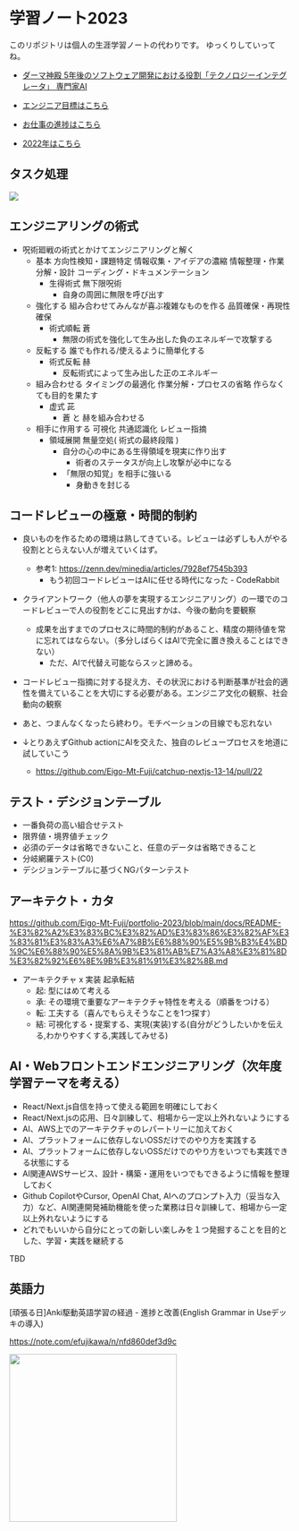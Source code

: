# 学習ノート2023

このリポジトリは個人の生涯学習ノートの代わりです。
ゆっくりしていってね。

- [ダーマ神殿 5年後のソフトウェア開発における役割「テクノロジーインテグレータ」 専門家AI](https://note.com/efujikawa/n/ndbae4ebb9d9a)

- [エンジニア目標はこちら](https://github.com/Eigo-Mt-Fuji/portfolio-2021/blob/main/docs/README-%E5%80%8B%E4%BA%BA%E5%AD%A6%E7%BF%92-20211215.md#1219-%E6%8B%A1%E5%BC%B5%E7%8F%BE%E5%AE%9Far%E3%81%AEsdk%E3%82%92%E8%AA%BF%E6%9F%BB%E3%81%99%E3%82%8B-web-ar-%E7%B7%A8)

- [お仕事の進捗はこちら](https://github.com/Eigo-Mt-Fuji/efg-confidential/blob/main/%E4%BA%8B%E6%A5%AD%E9%80%B2%E6%8D%97.md)

- [2022年はこちら](https://github.com/Eigo-Mt-Fuji/portfolio-2022)

## タスク処理

![](./Screenshot_20230813-143407_X.jpg)

## エンジニアリングの術式

- 呪術廻戦の術式とかけてエンジニアリングと解く
  - 基本 方向性検知・課題特定 情報収集・アイデアの濃縮 情報整理・作業分解・設計 コーディング・ドキュメンテーション 
    - 生得術式 無下限呪術
      - 自身の周囲に無限を呼び出す
  - 強化する 組み合わせてみんなが喜ぶ複雑なものを作る 品質確保・再現性確保
    - 術式順転 蒼
      - 無限の術式を強化して生み出した負のエネルギーで攻撃する
  - 反転する 誰でも作れる/使えるように簡単化する 
    - 術式反転 赫
      - 反転術式によって生み出した正のエネルギー
  - 組み合わせる タイミングの最適化  作業分解・プロセスの省略 作らなくても目的を果たす
    - 虚式 茈
      - 蒼 と 赫を組み合わせる
  - 相手に作用する 可視化 共通認識化 レビュー指摘
    - 領域展開 無量空処( 術式の最終段階 )
      - 自分の心の中にある生得領域を現実に作り出す
        - 術者のステータスが向上し攻撃が必中になる
      - 「無限の知覚」を相手に強いる
        - 身動きを封じる

## コードレビューの極意・時間的制約

- 良いものを作るための環境は熟してきている。レビューは必ずしも人がやる役割ととらえない人が増えていくはず。
  - 参考1: https://zenn.dev/minedia/articles/7928ef7545b393
    - もう初回コードレビューはAIに任せる時代になった - CodeRabbit
- クライアントワーク（他人の夢を実現するエンジニアリング）の一環でのコードレビューで人の役割をどこに見出すかは、今後の動向を要観察
  - 成果を出すまでのプロセスに時間的制約があること、精度の期待値を常に忘れてはならない。（多分しばらくはAIで完全に置き換えることはできない）
    - ただ、AIで代替え可能ならスッと諦める。

- コードレビュー指摘に対する捉え方、その状況における判断基準が社会的適性を備えていることを大切にする必要がある。エンジニア文化の観察、社会動向の観察

- あと、つまんなくなったら終わり。モチベーションの目線でも忘れない

- ↓とりあえずGithub actionにAIを交えた、独自のレビュープロセスを地道に試していこう
  - https://github.com/Eigo-Mt-Fuji/catchup-nextjs-13-14/pull/22

## テスト・デシジョンテーブル

- 一番負荷の高い組合せテスト
- 限界値・境界値チェック
- 必須のデータは省略できないこと、任意のデータは省略できること
- 分岐網羅テスト(C0)
- デシジョンテーブルに基づくNGパターンテスト

## アーキテクト・カタ

https://github.com/Eigo-Mt-Fuji/portfolio-2023/blob/main/docs/README-%E3%82%A2%E3%83%BC%E3%82%AD%E3%83%86%E3%82%AF%E3%83%81%E3%83%A3%E6%A7%8B%E6%88%90%E5%9B%B3%E4%BD%9C%E6%88%90%E5%8A%9B%E3%81%AB%E7%A3%A8%E3%81%8D%E3%82%92%E6%8E%9B%E3%81%91%E3%82%8B.md


  - アーキテクチャ x 実装 起承転結
    - 起: 型にはめて考える
    - 承: その環境で重要なアーキテクチャ特性を考える（順番をつける）
    - 転: 工夫する（喜んでもらえそうなことを1つ探す）
    - 結: 可視化する・提案する、実現(実装)する(自分がどうしたいかを伝える,わかりやすくする,実践してみせる)


## AI・Webフロントエンドエンジニアリング（次年度学習テーマを考える）

- React/Next.js自信を持って使える範囲を明確にしておく
- React/Next.jsの応用、日々訓練して、相場から一定以上外れないようにする
- AI、AWS上でのアーキテクチャのレパートリーに加えておく
- AI、プラットフォームに依存しないOSSだけでのやり方を実践する
- AI、プラットフォームに依存しないOSSだけでのやり方をいつでも実践できる状態にする
- AI関連AWSサービス、設計・構築・運用をいつでもできるように情報を整理しておく
- Github CopilotやCursor, OpenAI Chat, AIへのプロンプト入力（妥当な入力）など、AI関連開発補助機能を使った業務は日々訓練して、相場から一定以上外れないようにする
- どれでもいいから自分にとっての新しい楽しみを１つ発掘することを目的とした、学習・実践を継続する

TBD

## 英語力

[頑張る日]Anki駆動英語学習の経過 - 進捗と改善(English Grammar in Useデッキの導入)

https://note.com/efujikawa/n/nfd860def3d9c

<img width=300 src="./img/Screenshot_20230415-171208_AnkiDroid.jpg" />
